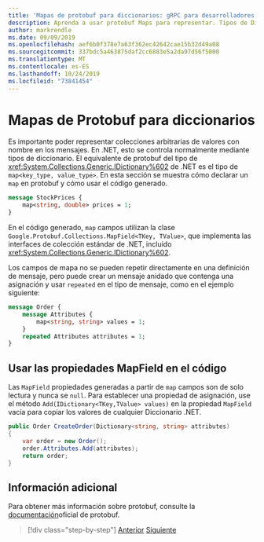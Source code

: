 ```yaml
---
title: 'Mapas de protobuf para diccionarios: gRPC para desarrolladores de WCF'
description: Aprenda a usar protobuf Maps para representar. Tipos de Diccionario de la red.
author: markrendle
ms.date: 09/09/2019
ms.openlocfilehash: aef6b0f378e7a63f362ec42642cae15b32d49a08
ms.sourcegitcommit: 337bdc5a463875daf2cc6883e5a2da97d56f5000
ms.translationtype: MT
ms.contentlocale: es-ES
ms.lasthandoff: 10/24/2019
ms.locfileid: "73841454"
---
```

# <a name="protobuf-maps-for-dictionaries"></a>Mapas de Protobuf para diccionarios

Es importante poder representar colecciones arbitrarias de valores con nombre en los mensajes. En .NET, esto se controla normalmente mediante tipos de diccionario. El equivalente de protobuf del tipo de <xref:System.Collections.Generic.IDictionary%602> de .NET es el tipo de `map<key_type, value_type>`. En esta sección se muestra cómo declarar un `map` en protobuf y cómo usar el código generado.

```protobuf
message StockPrices {
    map<string, double> prices = 1;
}
```

En el código generado, `map` campos utilizan la clase `Google.Protobuf.Collections.MapField<TKey, TValue>`, que implementa las interfaces de colección estándar de .NET, incluido <xref:System.Collections.Generic.IDictionary%602>.

Los campos de mapa no se pueden repetir directamente en una definición de mensaje, pero puede crear un mensaje anidado que contenga una asignación y usar `repeated` en el tipo de mensaje, como en el ejemplo siguiente:

```protobuf
message Order {
    message Attributes {
        map<string, string> values = 1;
    }
    repeated Attributes attributes = 1;
}
```

## <a name="using-mapfield-properties-in-code"></a>Usar las propiedades MapField en el código

Las `MapField` propiedades generadas a partir de `map` campos son de solo lectura y nunca se `null`. Para establecer una propiedad de asignación, use el método `Add(IDictionary<TKey,TValue> values)` en la propiedad `MapField` vacía para copiar los valores de cualquier Diccionario .NET.

```csharp
public Order CreateOrder(Dictionary<string, string> attributes)
{
    var order = new Order();
    order.Attributes.Add(attributes);
    return order;
}
```

## <a name="further-reading"></a>Información adicional

Para obtener más información sobre protobuf, consulte la [documentación](https://developers.google.com/protocol-buffers/docs/overview)oficial de protobuf.

>[!div class="step-by-step"]
>[Anterior](protobuf-enums.md)
>[Siguiente](wcf-services-to-grpc-comparison.md)
